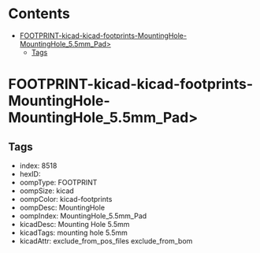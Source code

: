 



Contents
========

* [FOOTPRINT-kicad-kicad-footprints-MountingHole-MountingHole_5.5mm_Pad>](#footprint-kicad-kicad-footprints-mountinghole-mountinghole_55mm_pad)
	* [Tags](#tags)

# FOOTPRINT-kicad-kicad-footprints-MountingHole-MountingHole_5.5mm_Pad>

## Tags

- index: 8518
- hexID: 
- oompType: FOOTPRINT
- oompSize: kicad
- oompColor: kicad-footprints
- oompDesc: MountingHole
- oompIndex: MountingHole_5.5mm_Pad
- kicadDesc: Mounting Hole 5.5mm
- kicadTags: mounting hole 5.5mm
- kicadAttr: exclude_from_pos_files exclude_from_bom
